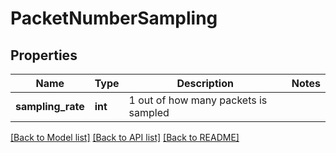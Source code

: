 # PacketNumberSampling

## Properties
Name | Type | Description | Notes
------------ | ------------- | ------------- | -------------
**sampling_rate** | **int** | 1 out of how many packets is sampled | 

[[Back to Model list]](../README.md#documentation-for-models) [[Back to API list]](../README.md#documentation-for-api-endpoints) [[Back to README]](../README.md)

